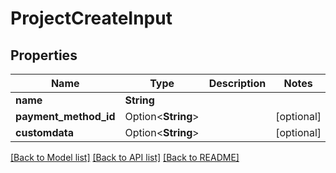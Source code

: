 # ProjectCreateInput

## Properties

Name | Type | Description | Notes
------------ | ------------- | ------------- | -------------
**name** | **String** |  | 
**payment_method_id** | Option<**String**> |  | [optional]
**customdata** | Option<**String**> |  | [optional]

[[Back to Model list]](../README.md#documentation-for-models) [[Back to API list]](../README.md#documentation-for-api-endpoints) [[Back to README]](../README.md)


